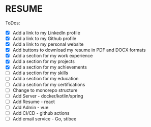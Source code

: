 # RESUME

ToDos:
- [x] Add a link to my LinkedIn profile
- [x] Add a link to my Github profile
- [x] Add a link to my personal website
- [x] Add buttons to download my resume in PDF and DOCX formats
- [x] Add a section for my work experience
- [x] Add a section for my projects
- [x] Add a section for my achievements
- [ ] Add a section for my skills
- [ ] Add a section for my education
- [ ] Add a section for my certifications
- [ ] Change to monorepo structure
- [ ] Add Server - docker/kotlin/spring
- [ ] Add Resume - react
- [ ] Add Admin - vue
- [ ] Add CI/CD - github actions
- [ ] Add email service - Go, stibee
